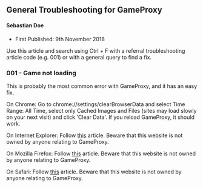 ## General Troubleshooting for GameProxy
#### Sebastian Doe

* First Published: 9th November 2018

Use this article and search using Ctrl + F with a referral troubleshooting article code (e.g. 001) or with a general query to find a fix.

### 001 - Game not loading

This is probably the most common error with GameProxy, and it has an easy fix.

On Chrome: Go to chrome://settings/clearBrowserData and select Time Range: All Time, select only Cached Images and Files (sites may load slowly on your next visit) and click 'Clear Data'. If you reload GameProxy, it should work.

On Internet Explorer: Follow [this](https://kb.wisc.edu/page.php?id=12314) article. Beware that this website is not owned by anyone relating to GameProxy.

On Mozilla Firefox: Follow [this](https://support.mozilla.org/en-US/kb/how-clear-firefox-cache) article. Beware that this website is not owned by anyone relating to GameProxy.

On Safari: Follow [this](https://kb.wisc.edu/page.php?id=45060) article. Beware that this website is not owned by anyone relating to GameProxy.
